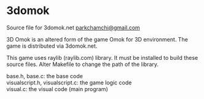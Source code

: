 # 3domok
Source file for 3domok.net
parkchamchi@gmail.com

3D Omok is an altered form of the game Omok for 3D environment. The game is distributed via 3domok.net.

This game uses raylib (raylib.com) library. It must be installed to build these source files. Alter Makefile to change the path of the library.

base.h, base.c: the base code \
visualscript.h, visualscript.c: the game logic code \
visual.c: the visual code (main program)
